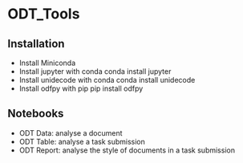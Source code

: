 # ODT_Tools

## Installation
* Install Miniconda
* Install jupyter with conda
    conda install jupyter
* Install unidecode with conda
    conda install unidecode
* Install odfpy with pip
    pip install odfpy

## Notebooks
* ODT Data: analyse a document
* ODT Table: analyse a task submission
* ODT Report: analyse the style of documents in a task submission
